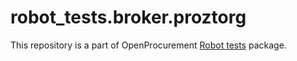 # robot_tests.broker.proztorg

This repository is a part of OpenProcurement [Robot tests] package.

[Robot tests]: https://github.com/openprocurement/robot_tests
